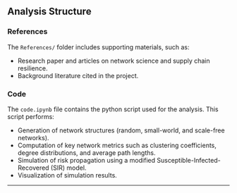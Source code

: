 ## Analysis Structure

### **References**
The `References/` folder includes supporting materials, such as:
- Research paper and articles on network science and supply chain resilience.
- Background literature cited in the project.

### **Code**
The `code.ipynb` file contains the python script used for the analysis. This script performs:
- Generation of network structures (random, small-world, and scale-free networks).
- Computation of key network metrics such as clustering coefficients, degree distributions, and average path lengths.
- Simulation of risk propagation using a modified Susceptible-Infected-Recovered (SIR) model.
- Visualization of simulation results.
  
---
